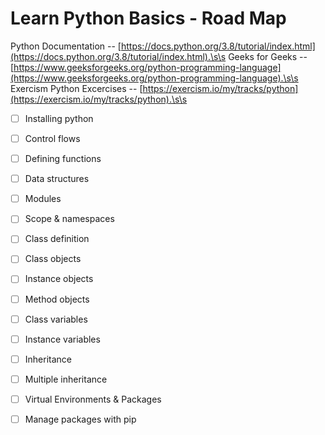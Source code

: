 # Learn Python Basics - Road Map

Python Documentation -- [https://docs.python.org/3.8/tutorial/index.html](https://docs.python.org/3.8/tutorial/index.html).\s\s
Geeks for Geeks -- [https://www.geeksforgeeks.org/python-programming-language](https://www.geeksforgeeks.org/python-programming-language).\s\s
Exercism Python Excercises -- [https://exercism.io/my/tracks/python](https://exercism.io/my/tracks/python).\s\s


- [ ] Installing python
- [ ] Control flows
- [ ] Defining functions
- [ ] Data structures
- [ ] Modules
- [ ] Scope & namespaces
- [ ] Class definition
- [ ] Class objects
- [ ] Instance objects
- [ ] Method objects
- [ ] Class variables
- [ ] Instance variables
- [ ] Inheritance
- [ ] Multiple inheritance
- [ ] Virtual Environments & Packages
- [ ] Manage packages with pip

